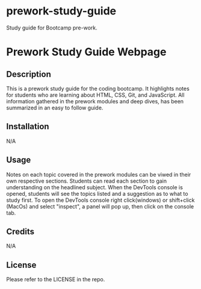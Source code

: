 # prework-study-guide
Study guide for Bootcamp pre-work.
# Prework Study Guide Webpage

## Description

This is a prework study guide for the coding bootcamp. It highlights notes for students who are learning about HTML, CSS, Git, and JavaScript. All information gathered in the prework modules and deep dives, has been summarized in an easy to follow guide.

## Installation

N/A

## Usage

Notes on each topic covered in the prework modules can be viwed in their own respective sections. Students can read each section to gain understanding on the headlined subject. When the DevTools console is opened, students will see the topics listed and a suggestion as to what to study first. To open the DevTools console right click(windows) or shift+click (MacOs) and select "inspect", a panel will pop up, then click on the console tab.

## Credits

N/A

## License

Please refer to the LICENSE in the repo.